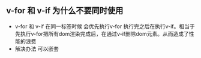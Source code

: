 ## v-for 和 v-if 为什么不要同时使用

- v-for 和 v-if 在同一标签时候 会优先执行v-for 执行完之后在执行v-if。相当于先执行v-for把所有dom渲染完成后，在通过v-if删除dom元素。从而造成了性能的浪费
- 解决办法 可以嵌套<template>标签

